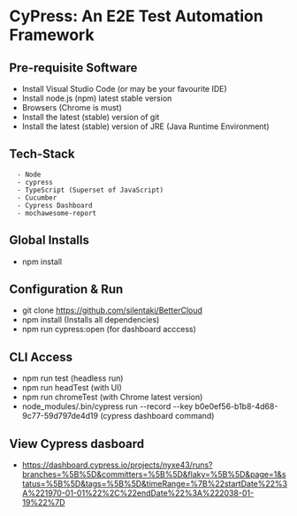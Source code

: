
# CyPress: An E2E Test Automation Framework


## Pre-requisite Software

  * Install Visual Studio Code (or may be your favourite IDE)
  * Install node.js (npm) latest stable version
  * Browsers (Chrome is must)
  * Install the latest (stable) version of git
  * Install the latest (stable) version of JRE (Java Runtime Environment)

  ## Tech-Stack
      - Node
      - cypress
      - TypeScript (Superset of JavaScript)
      - Cucumber
      - Cypress Dashboard
      - mochawesome-report

  ## Global Installs

  * npm install

  ## Configuration & Run

  * git clone https://github.com/silentaki/BetterCloud
  * npm install (Installs all dependencies)
  * npm run cypress:open (for dashboard acccess)

  ## CLI Access
  * npm run test (headless run)
  * npm run headTest (with UI)
  * npm run chromeTest (with Chrome latest version)
  * node_modules/.bin/cypress run --record --key b0e0ef56-b1b8-4d68-9c77-59d797de4d19 (cypress dashboard command)

  ## View Cypress dasboard 

  - https://dashboard.cypress.io/projects/nyxe43/runs?branches=%5B%5D&committers=%5B%5D&flaky=%5B%5D&page=1&status=%5B%5D&tags=%5B%5D&timeRange=%7B%22startDate%22%3A%221970-01-01%22%2C%22endDate%22%3A%222038-01-19%22%7D





